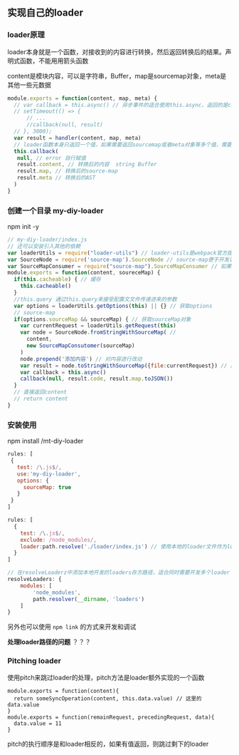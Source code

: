## 实现自己的loader

### loader原理

loader本身就是一个函数，对接收到的内容进行转换，然后返回转换后的结果。声明式函数，不能⽤用箭头函数

content是模块内容，可以是字符串，Buffer，map是sourcemap对象，meta是其他一些元数据

```javascript
module.exports = function(content, map, meta) {
  // var callback = this.async() // 异步事件的适合使用this.async，返回的是callback函数  
  // setTimeout(() => {    
      // ...    
      //callback(null, result)  
  // }, 3000);
  var result = handler(content, map, meta)
  // loader函数本身只返回一个值，如果需要返回sourcemap或者meta对象等多个值，需要使用this.callback()
  this.callback(
   null, // error 自行赋值
   result.content, // 转换后的内容  string Buffer
   result.map, // 转换后的source-map
   result.meta // 转换后的AST
  )
}
```

### 创建一个目录  my-diy-loader 

npm init -y

```javascript
// my-diy-loader/index.js
// 还可以安装引入其他的依赖
var loaderUtils = require("loader-utils") // loader-utils是webpack官方提供的处理loader，query的库
var SourceNode = require('source-map').SourceNode // source-map便于开发调试在控制台中查看源码
var SourceMapConsumer = require("source-map").SourceMapConsumer // 如果不处理sourece-map无法生成正确的map文件
module.exports = function(content, soureceMap) {
  if(this.cacheable) { // 缓存
    this.cacheable()
  }
  //this.query 通过this.query来接受配置⽂文件传递进来的参数
  var options = loaderUtils.getOptions(this) || {} // 获取options
  // source-map
  if(options.sourceMap && sourceMap) { // 获取sourceMap对象
    var currentRequest = loaderUtils.getRequest(this)
    var node = SourceNode.fromStringWithSourceMap( // 
      content,
      new SourceMapConsutomer(sourceMap)
    )
    node.prepend('添加内容') // 对内容进行改动
    var result = node.toStringWithSourceMap({file:currentRequest}) // 产生新的source-map
    var callback = this.async()
    callback(null, result.code, result.map.toJSON())
  }
  // 直接返回content
  // return content
}
```

### 安装使用

npm install <path-to-loader>/mt-diy-loader

```javascript
rules: [
 {
   test: /\.js$/,
   use:'my-diy-loader',
   options: {
     sourceMap: true
   }
 }
]
```

```javascript
rules: [
  {
    test: /\.js$/,
    exclude: /node_modules/,
    loader:path.resolve('./loader/index.js') // 使用本地的loader文件作为loader
  }
]

// 在resolveLoaderz中添加本地开发的loaders存方路径，适合同时需要开发多个loader
resolveLoaders: {
    modules: [
        'node_modules',
        path.resolver(__dirname, 'loaders')
    ]
}
```

另外也可以使用 `npm link` 的方式来开发和调试

**处理loader路径的问题** ？？？

### Pitching loader

使用pitch来跳过loader的处理，pitch方法是loader额外实现的一个函数

```
module.exports = function(content){
  return someSyncOperation(content, this.data.value) // 这里的data.value
}
module.exports = function(remainRequest, precedingRequest, data){
  data.value = 11
}
```

pitch的执行顺序是和loader相反的，如果有值返回，则跳过剩下的loader








